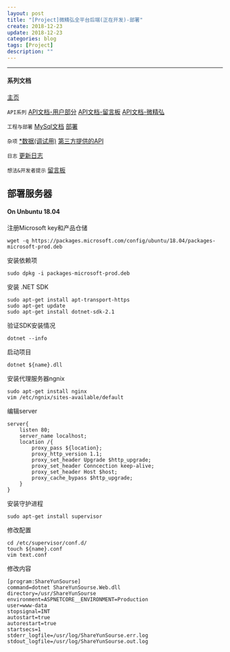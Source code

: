 ```yaml
---
layout: post
title: "[Project]微精弘全平台后端(正在开发)-部署"
create: 2018-12-23
update: 2018-12-23
categories: blog
tags: [Project]
description: ""
---
```


-------

#### 系列文档

[主页](https://h1542462994.github.io/blog/2018/12/23/aspserver-index/)

`API系列` [API文档-用户部分](https://h1542462994.github.io/blog/2018/12/23/aspserver-api-user/)  [API文档-留言板](https://h1542462994.github.io/blog/2019/01/09/aspserver-api-msgboard/)   [API文档-微精弘](https://h1542462994.github.io/blog/2019/01/09/aspserver-api-wejh/)

`工程与部署` [MySql文档](https://h1542462994.github.io/blog/2018/12/23/aspserver-mysql/)  [部署](https://h1542462994.github.io/blog/2018/12/23/aspserver-deploy/)

`杂项` [*数据(调试用)](https://h1542462994.github.io/blog/2018/12/23/aspserver-data/)    [第三方提供的API](https://h1542462994.github.io/blog/2018/12/23/aspserver-provideapi/)


`日志` [更新日志](https://h1542462994.github.io/blog/2019/01/09/aspserver-updatelog/)

`想法&开发者提示` [留言板](https://h1542462994.github.io/blog/2019/01/03/aspserver-msgboard/)

## 部署服务器

#### On Unbuntu 18.04

注册Microsoft key和产品仓储

```bush
wget -q https://packages.microsoft.com/config/ubuntu/18.04/packages-microsoft-prod.deb
```

安装依赖项

```bush
sudo dpkg -i packages-microsoft-prod.deb
```

安装 .NET SDK

```bush
sudo apt-get install apt-transport-https
sudo apt-get update
sudo apt-get install dotnet-sdk-2.1
```

验证SDK安装情况

```bush
dotnet --info
```

启动项目

```bush
dotnet ${name}.dll
```

安装代理服务器ngnix

```bush
sudo apt-get install nginx
vim /etc/ngnix/sites-available/default
```

编辑server
```vim
server{
    listen 80;
    server_name localhost;
    location /{
        proxy_pass ${location};
        proxy_http_version 1.1;
        proxy_set_header Upgrade $http_upgrade;
        proxy_set_header Conncection keep-alive;
        proxy_set_header Host $host;
        proxy_cache_bypass $http_upgrade;
    }
}
```

安装守护进程

```
sudo apt-get install supervisor
```

修改配置

```
cd /etc/supervisor/conf.d/
touch ${name}.conf
vim text.conf
```

修改内容
```
[program:ShareYunSourse]   
command=dotnet ShareYunSourse.Web.dll 
directory=/usr/ShareYunSourse
environment=ASPNETCORE__ENVIRONMENT=Production
user=www-data 
stopsignal=INT
autostart=true 
autorestart=true 
startsecs=1
stderr_logfile=/usr/log/ShareYunSourse.err.log
stdout_logfile=/usr/log/ShareYunSourse.out.log
```

